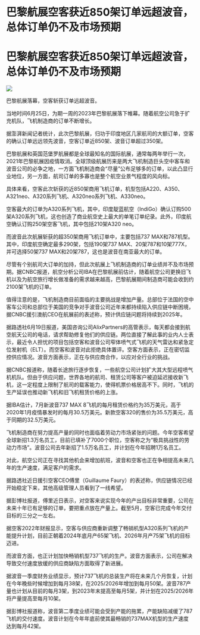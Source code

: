 # 巴黎航展空客获近850架订单远超波音，总体订单仍不及市场预期

# 巴黎航展空客获近850架订单远超波音，总体订单仍不及市场预期

![](https://inews.gtimg.com/newsapp_bt/0/15809524275/1000)

巴黎航展落幕，空客斩获订单远超波音。

当地时间6月25日，为期一周的2023年巴黎航展落下帷幕。随着航空公司急于扩充机队，飞机制造商的订单不断增长。

据澎湃新闻记者统计，此次巴黎航展，归功于印度地区几家航司的大额订单，空客的确认订单远远领先波音，空客订单近850架、波音订单超过350架。

巴黎航展和英国范堡罗航展都是全球最知名的国际航展，通常每两年举行一次，2021年巴黎航展因疫情取消。全球顶级航展历来是两大飞机制造巨头空中客车和波音公司的必争之地，一方面飞机制造商会“尽量”公布足够多的订单，以此凸显行业地位，另一方面，航司订单的多寡也是整个航空业景气程度的风向标。

具体来看，空客此次斩获的近850架商用飞机订单，机型包括A220、A350、A321neo、A320系列飞机、A320neo系列飞机、A330neo。

空客最大的订单为A320系列飞机，其中，印度靛蓝航空（IndiGo）确认订购500架A320系列飞机，这也创造了商业航空史上最大的单笔订单纪录。此外，印度航空确认订购250架空客飞机，其中包括210架A320
neo。

而波音此次航展斩获的超350架商用飞机订单中，主要包括737 MAX和787机型。其中，印度航空确定最多290架，包括190架737
MAX、20架787和10架777X，并可选择50架737 MAX和20架787，这也是波音在南亚最大的订单。

尽管有个别航司大订单的加持，但此次航展上飞机制造商的订单业绩并不及市场预期。据CNBC报道，航空分析公司IBA在巴黎航展前估计，随着航空公司更换旧飞机以及为航空旅行增长做准备的需求越来越高，巴黎航展期间制造商可能会收到约2100架飞机的订单。

值得注意的是，飞机制造商目前面临的主要挑战是增加产量。总部位于法国的空中客车公司和总部位于美国的竞争对手波音公司近年来都持续陷入供应链中断困境，据CNBC援引澳航CEO在航展前的表述称，预计供应链问题将持续到2025年。

据路透社6月19日报道，美国咨询公司AlixPartners的高管表示，每天都会接到航空航天公司的电话，请求帮助修复他们的供应链。两位直接了解此事的业内人士表示，最近令人担忧的项目包括空客和波音公司窄体喷气式飞机的天气雷达和紧急定位发射机（ELT）。而空客和波音对此拒绝具体置评。空客方面表示，正在密切监控供应情况。波音方面表示，正在与供应商合作，以应对全行业的挑战。

据CNBC报道称，随着长途旅行逐步恢复，一些航空公司计划扩大其大型远程喷气机机队。但由于供应问题，世界各地的航司、租赁公司等客户被迫延迟接收新飞机，这一定程度上限制了航司的载客能力，使得机票价格居高不下。同时，飞机的生产延误也推动新飞机和旧飞机租赁价格的上涨。

据IBA估计，7月新波音737 MAX
8飞机的每月租赁价格约为35万美元，高于2020年1月疫情暴发时的每月30.5万美元。新款空客320的售价为35.5万美元，高于同期的32.5万美元。

飞机制造商在努力提高产量的同时也面临着劳动力市场紧张的问题。今年空客希望全球新招1.3万名员工，目前已填补了7000个职位，空客称之为“极具挑战性的劳动力市场”。波音公司去年新招了1.5万名员工，并计划在今年招聘1万名员工。

对此，航空公司正在寻找其他机会来增加航班，波音和空客也正在争相提高未来几年的生产速度，满足客户的需求。

据路透社近日援引空客CEO傅里（Guillaume Faury）的表述称，供应链情况已经开始稳定下来，其他高级管理人员看到了一线希望。

据彭博社报道，傅里近日表示，对空客来说实现今年的产出目标非常重要，公司在未来十年已有足够的订单，要把重点放在产量上。截至5月，空客已完成今年交付目标的三分之一左右。

据空客2022年财报显示，空客与供应商重新调整了畅销机型A320系列飞机的产能提升计划，目前正朝着2024年底月产65架飞机、2026年月产75架飞机的目标迈进。

而波音方面，也正计划加快畅销机型737飞机的生产。波音方面表示，公司在解决导致交付速度放缓的供应商缺陷方面取得了新进展。

据波音一季度财务业绩显示，预计737飞机的总装生产将在未来几个月恢复，计划在今年晚些时候增加到每月38架，在2025/2026年增加到每月50架。波音787产量也计划从目前的每月3架，到2023年末提高至每月5架，并计划在2025/2026年将产量提高至每月10架。

据彭博社报道称，波音第二季度业绩可能会受到产能的拖累，产能缺陷减缓了787飞机的交付速度。波音计划在今年年底前使其最畅销的737MAX机型的生产速度达到每月42架。

